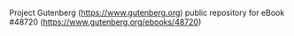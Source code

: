 Project Gutenberg (https://www.gutenberg.org) public repository for eBook #48720 (https://www.gutenberg.org/ebooks/48720)
